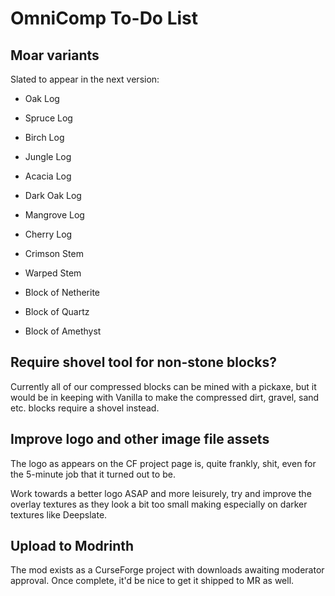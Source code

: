 # OmniComp To-Do List

## Moar variants

Slated to appear in the next version:

  - Oak Log
  - Spruce Log
  - Birch Log
  - Jungle Log
  - Acacia Log
  - Dark Oak Log
  - Mangrove Log
  - Cherry Log
  - Crimson Stem
  - Warped Stem

  - Block of Netherite
  - Block of Quartz
  - Block of Amethyst

## Require shovel tool for non-stone blocks?

Currently all of our compressed blocks can be mined with a pickaxe, but it
would be in keeping with Vanilla to make the compressed dirt, gravel, sand etc.
blocks require a shovel instead.

## Improve logo and other image file assets

The logo as appears on the CF project page is, quite frankly, shit, even
for the 5-minute job that it turned out to be.

Work towards a better logo ASAP and more leisurely, try and improve the
overlay textures as they look a bit too small making especially on darker
textures like Deepslate.

## Upload to Modrinth

The mod exists as a CurseForge project with downloads awaiting moderator
approval.  Once complete, it'd be nice to get it shipped to MR as well.

<!--
vim: ts=2 sw=2 et fdm=marker :
-->
